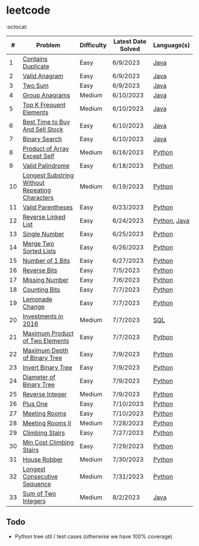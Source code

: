 # leetcode

:octocat:

| #  | Problem                                                                                                                         | Difficulty | Latest Date Solved | Language(s)                                                                                                                                                                                                                      |
| -- |---------------------------------------------------------------------------------------------------------------------------------| ---------- |--------------------|----------------------------------------------------------------------------------------------------------------------------------------------------------------------------------------------------------------------------------|
| 1  | [Contains Duplicate](https://leetcode.com/problems/contains-duplicate/)                                                         | Easy       | 6/9/2023           | [Java](https://github.com/maxdemaio/leetcode/blob/main/java-problems/src/main/java/array/ContainsDuplicate.java)                                                                                                                 |
| 2  | [Valid Anagram](https://leetcode.com/problems/valid-anagram/)                                                                   | Easy       | 6/9/2023           | [Java](https://github.com/maxdemaio/leetcode/blob/main/java-problems/src/main/java/string/ValidAnagram.java)                                                                                                                     |
| 3  | [Two Sum](https://leetcode.com/problems/two-sum/)                                                                               | Easy       | 6/9/2023           | [Java](https://github.com/maxdemaio/leetcode/blob/main/java-problems/src/main/java/array/TwoSum.java)                                                                                                                            |
| 4  | [Group Anagrams](https://leetcode.com/problems/group-anagrams/)                                                                 | Medium     | 6/10/2023          | [Java](https://github.com/maxdemaio/leetcode/blob/main/java-problems/src/main/java/array/GroupAnagrams.java)                                                                                                                     |
| 5  | [Top K Frequent Elements](https://leetcode.com/problems/top-k-frequent-elements/)                                               | Medium     | 6/10/2023          | [Java](https://github.com/maxdemaio/leetcode/blob/main/java-problems/src/main/java/array/TopKFrequentElements.java)                                                                                                              |
| 6  | [Best Time to Buy And Sell Stock](https://leetcode.com/problems/best-time-to-buy-and-sell-stock/)                               | Easy       | 6/10/2023          | [Java](https://github.com/maxdemaio/leetcode/blob/main/java-problems/src/main/java/array/BestTimeToBuyAndSellStock.java)                                                                                                         |
| 7  | [Binary Search](https://leetcode.com/problems/binary-search/)                                                                   | Easy       | 6/10/2023          | [Java](https://github.com/maxdemaio/leetcode/blob/main/java-problems/src/main/java/searchSort/BinarySearch.java)                                                                                                                 |
| 8  | [Product of Array Except Self](https://leetcode.com/problems/product-of-array-except-self/)                                     | Medium     | 6/16/2023          | [Python](https://github.com/maxdemaio/leetcode/blob/main/python-problems/arrays/productnotself.py)                                                                                                                               |
| 9  | [Valid Palindrome](https://leetcode.com/problems/valid-palindrome)                                                              | Easy       | 6/18/2023          | [Python](https://github.com/maxdemaio/leetcode/blob/main/python-problems/twopointers/validpalindrome.py)                                                                                                                         |
| 10 | [Longest Substring Without Repeating Characters](https://leetcode.com/problems/longest-substring-without-repeating-characters/) | Medium     | 6/19/2023          | [Python](https://github.com/maxdemaio/leetcode/blob/main/python-problems/slidingwindow/longestsubstringwithoutrepchars.py)                                                                                                       |
| 11 | [Valid Parentheses](https://leetcode.com/problems/valid-parentheses/solutions/)                                                 | Easy       | 6/23/2023          | [Python](https://github.com/maxdemaio/leetcode/blob/main/python-problems/stack/validparen.py)                                                                                                                                    |
| 12 | [Reverse Linked List](https://leetcode.com/problems/reverse-linked-list/)                                                       | Easy       | 6/24/2023          | [Python](https://github.com/maxdemaio/leetcode/blob/main/python-problems/linkedlist/reverselinkedlist.py), [Java](https://github.com/maxdemaio/leetcode/blob/main/java-problems/src/main/java/linkedList/ReverseLinkedList.java) |
| 13 | [Single Number](https://leetcode.com/problems/single-number/)                                                                   | Easy       | 6/25/2023          | [Python](https://github.com/maxdemaio/leetcode/blob/main/python-problems/bitmanipulation/singlenum.py)                                                                                                                           |
| 14 | [Merge Two Sorted Lists](https://leetcode.com/problems/merge-two-sorted-lists/)                                                 | Easy       | 6/26/2023          | [Python](https://github.com/maxdemaio/leetcode/blob/main/python-problems/linkedlist/mergetwosortedlists.py)                                                                                                                      |
| 15 | [Number of 1 Bits](https://leetcode.com/problems/number-of-1-bits/)                                                             | Easy       | 6/27/2023          | [Python](https://github.com/maxdemaio/leetcode/blob/main/python-problems/bitmanipulation/num1bits.py)                                                                                                                            |
| 16 | [Reverse Bits](https://leetcode.com/problems/reverse-bits/)                                                                     | Easy       | 7/5/2023           | [Python](https://github.com/maxdemaio/leetcode/blob/main/python-problems/bitmanipulation/reversebits.py)                                                                                                                         |
| 17 | [Missing Number](https://leetcode.com/problems/missing-number/)                                                                 | Easy       | 7/6/2023           | [Python](https://github.com/maxdemaio/leetcode/blob/main/python-problems/bitmanipulation/missingnum.py)                                                                                                                          |
| 18 | [Counting Bits](https://leetcode.com/problems/counting-bits/) | Easy | 7/7/2023 | [Python](https://github.com/maxdemaio/leetcode/blob/main/python-problems/bitmanipulation/countingbits.py) |
| 19 | [Lemonade Change](https://leetcode.com/problems/lemonade-change/) | Easy | 7/7/2023 | [Python](https://github.com/maxdemaio/leetcode/blob/main/python-problems/arrays/lemonadechange.py) |
| 20 | [Investments in 2016](https://leetcode.com/problems/investments-in-2016/) | Medium | 7/7/2023 | [SQL](https://github.com/maxdemaio/leetcode/blob/main/sql-problems/investments-in-2016.sql) |
| 21 | [Maximum Product of Two Elements](https://leetcode.com/problems/maximum-product-of-two-elements-in-an-array/) | Easy |  7/7/2023 | [Python](https://github.com/maxdemaio/leetcode/blob/main/python-problems/arrays/maxprod2elements.py) |
| 22 | [Maximum Depth of Binary Tree](https://leetcode.com/problems/maximum-depth-of-binary-tree/) | Easy | 7/9/2023 | [Python](https://github.com/maxdemaio/leetcode/blob/main/python-problems/trees/maxdepthofbinarytree.py) |
| 23 | [Invert Binary Tree](https://leetcode.com/problems/invert-binary-tree/) | Easy | 7/9/2023 | [Python](https://github.com/maxdemaio/leetcode/blob/main/python-problems/trees/invertbinarytree.py) |
| 24 | [Diameter of Binary Tree](https://leetcode.com/problems/diameter-of-binary-tree/) | Easy | 7/9/2023 | [Python](https://github.com/maxdemaio/leetcode/blob/main/python-problems/trees/diameterofbinarytree.py) |
| 25 | [Reverse Integer](https://leetcode.com/problems/reverse-integer/) | Medium | 7/9/2023 | [Python](https://github.com/maxdemaio/leetcode/blob/main/python-problems/bitmanipulation/reverseinteger.py) |
| 26 | [Plus One](https://leetcode.com/problems/plus-one/) | Easy | 7/10/2023 | [Python](https://github.com/maxdemaio/leetcode/blob/main/python-problems/math/plusone.py) |
| 27 | [Meeting Rooms](https://leetcode.com/problems/meeting-rooms/) | Easy | 7/10/2023 | [Python](https://github.com/maxdemaio/leetcode/blob/main/python-problems/internals/meetingrooms.py) |
| 28 | [Meeting Rooms II ](https://leetcode.com/problems/meeting-rooms-ii/) | Medium | 7/28/2023 | [Python](https://github.com/maxdemaio/leetcode/blob/main/python-problems/internals/meetingrooms2.py) |
| 29 | [Climbing Stairs](https://leetcode.com/problems/climbing-stairs/) | Easy | 7/27/2023 | [Python](https://github.com/maxdemaio/leetcode/blob/main/python-problems/dynamicprogramming/stairs.py) |
| 30 | [Min Cost Climbing Stairs](https://leetcode.com/problems/min-cost-climbing-stairs/) | Easy | 7/29/2023 | [Python](https://github.com/maxdemaio/leetcode/blob/main/python-problems/dynamicprogramming/mincostclimbingstairs.py) |
| 31 | [House Robber](https://leetcode.com/problems/house-robber/) | Medium | 7/30/2023 | [Python](https://github.com/maxdemaio/leetcode/blob/main/python-problems/dynamicprogramming/houserobber.py) |
| 32 | [Longest Consecutive Sequence](https://leetcode.com/problems/longest-consecutive-sequence/) | Medium | 7/31/2023 | [Python](https://github.com/maxdemaio/leetcode/blob/main/python-problems/arrays/longestconsecutivesequence.py) |
| 33 | [Sum of Two Integers](https://leetcode.com/problems/sum-of-two-integers/) | Medium | 8/2/2023 | [Java](https://github.com/maxdemaio/leetcode/blob/main/java-problems/src/main/java/bitManipulation/SumOfTwoIntegers.java) |

## Todo

- Python tree util / test cases (otherwise we have 100% coverage)

